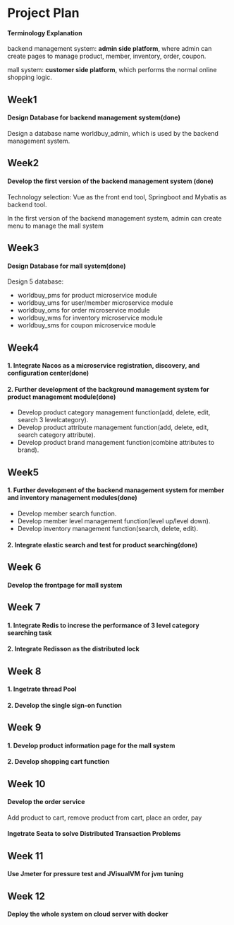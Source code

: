 # Project Plan

#### Terminology Explanation

backend management system: **admin side platform**, where admin can create pages to manage product, member, inventory, order, coupon.

mall system: **customer side platform**, which performs the normal online shopping logic.

## Week1

#### Design Database for backend management system(done)
Design a database name worldbuy_admin, which is used by the backend management system.

## Week2

#### Develop the first version of the backend management system (done)

Technology selection: Vue as the front end tool, Springboot and Mybatis as backend tool.

In the first version of the backend management system, admin can create menu to manage the mall system

## Week3

#### Design Database for mall system(done)
Design 5 database:
- worldbuy_pms for product microservice module
- worldbuy_ums for user/member microservice module
- worldbuy_oms for order microservice module
- worldbuy_wms for inventory microservice module
- worldbuy_sms for coupon microservice module

## Week4

#### 1. Integrate Nacos as a microservice registration, discovery, and configuration center(done)

#### 2. Further development of the background management system for product management module(done)

- Develop product category management function(add, delete, edit, search 3 levelcategory).
- Develop product attribute management function(add, delete, edit, search category attribute).
- Develop product brand management function(combine attributes to brand).

## Week5
#### 1. Further development of the backend management system for member and inventory management modules(done)
- Develop member search function.
- Develop member level management function(level up/level down).
- Develop inventory management function(search, delete, edit).

#### 2. Integrate elastic search and test for product searching(done)

## Week 6

#### Develop the frontpage for mall system

## Week 7

#### 1. Integrate Redis to increse the performance of 3 level category searching task

#### 2. Integrate Redisson as the distributed lock

## Week 8

#### 1. Ingetrate thread Pool

#### 2. Develop the single sign-on function

## Week 9

#### 1. Develop product information page for the mall system

#### 2. Develop shopping cart function

## Week 10

#### Develop the order service

Add product to cart, remove product from cart, place an order, pay

#### Ingetrate Seata to solve Distributed Transaction Problems

## Week 11

#### Use Jmeter for pressure test and JVisualVM for jvm tuning

## Week 12

#### Deploy the whole system on cloud server with docker
